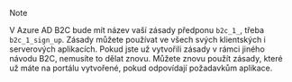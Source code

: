 > [!NOTE]
> V Azure AD B2C bude mít název vaší zásady předponu `b2c_1_`, třeba `b2c_1_sign_up`.  Zásady můžete používat ve všech svých klientských i serverových aplikacích.  Pokud jste už vytvořili zásady v rámci jiného návodu B2C, nemusíte to dělat znovu. Můžete znovu použít zásady, které už máte na portálu vytvořené, pokud odpovídají požadavkům aplikace.
> 
> 

